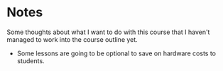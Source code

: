 # Notes
Some thoughts about what I want to do with this course that I haven't
managed to work into the course outline yet.

* Some lessons are going to be optional to save on hardware costs to
  students.
